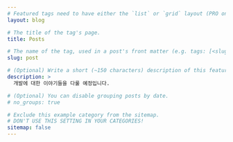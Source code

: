 ```yaml
---
# Featured tags need to have either the `list` or `grid` layout (PRO only).
layout: blog

# The title of the tag's page.
title: Posts

# The name of the tag, used in a post's front matter (e.g. tags: [<slug>]).
slug: post

# (Optional) Write a short (~150 characters) description of this featured tag.
description: >
  개발에 대한 이야기들을 다룰 예정입니다.

# (Optional) You can disable grouping posts by date.
# no_groups: true

# Exclude this example category from the sitemap.
# DON'T USE THIS SETTING IN YOUR CATEGORIES!
sitemap: false
---
```


